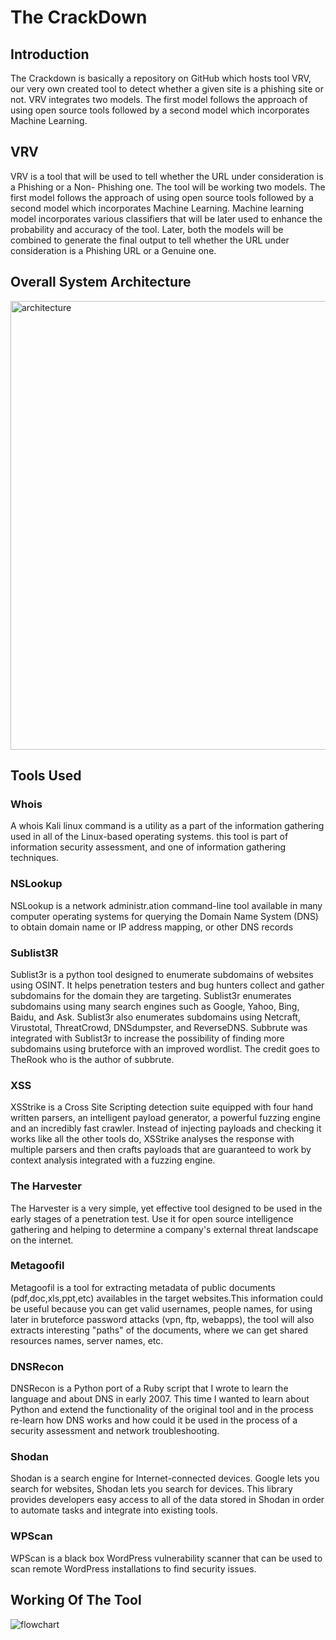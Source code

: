 # The CrackDown

## Introduction
The Crackdown is basically a repository on GitHub which hosts tool VRV, our very own created tool to detect whether a given site is a phishing site or not. VRV integrates two models. The first model follows the approach of using open source tools followed  by a second model which incorporates Machine Learning.

## VRV
VRV is a tool that will be used to tell whether the URL under consideration is a Phishing or a Non- Phishing one.
The tool will be working two models.
The first model follows the approach of using open source tools followed  by a second model which incorporates Machine Learning.
Machine learning model incorporates various classifiers that will be later used to enhance the probability and accuracy of the tool.
Later, both the models will be combined to generate the final output to tell whether the URL under consideration is a Phishing URL or a Genuine one.

## Overall System Architecture

<img width="718" alt="architecture" src="https://user-images.githubusercontent.com/54947999/66774467-3c66d280-eedf-11e9-9ca5-29e81361f7ab.png">

## Tools Used
### Whois
A whois Kali linux command is a utility as a part of the information gathering used in all of the Linux-based operating systems. this tool is part of information security assessment, and one of information gathering techniques.
### NSLookup
NSLookup is a network administr.ation command-line tool available in many computer operating systems for querying the Domain Name System (DNS) to obtain domain name or IP address mapping, or other DNS records
### Sublist3R
Sublist3r is a python tool designed to enumerate subdomains of websites using OSINT. It helps penetration testers and bug hunters collect and gather subdomains for the domain they are targeting. Sublist3r enumerates subdomains using many search engines such as Google, Yahoo, Bing, Baidu, and Ask. Sublist3r also enumerates subdomains using Netcraft, Virustotal, ThreatCrowd, DNSdumpster, and ReverseDNS.
Subbrute was integrated with Sublist3r to increase the possibility of finding more subdomains using bruteforce with an improved wordlist. The credit goes to TheRook who is the author of subbrute.
### XSS
XSStrike is a Cross Site Scripting detection suite equipped with four hand written parsers, an intelligent payload generator, a powerful fuzzing engine and an incredibly fast crawler.
Instead of injecting payloads and checking it works like all the other tools do, XSStrike analyses the response with multiple parsers and then crafts payloads that are guaranteed to work by context analysis integrated with a fuzzing engine.
### The Harvester
The Harvester is a very simple, yet effective tool designed to be used in the early
stages of a penetration test. Use it for open source intelligence gathering and
helping to determine a company's external threat landscape on the internet.
### Metagoofil
Metagoofil is a tool for extracting metadata of public documents (pdf,doc,xls,ppt,etc) availables in the target websites.This information could be useful because you can get valid usernames, people names, for using later in bruteforce password attacks (vpn, ftp, webapps), the tool will also extracts interesting "paths" of the documents, where we can get shared resources names, server names, etc.
### DNSRecon
DNSRecon is a Python port of a Ruby script that I wrote to learn the language and about DNS in early 2007. This time I wanted to learn about Python and extend the functionality of the original tool and in the process re-learn how DNS works and how could it be used in the process of a security assessment and network troubleshooting.
### Shodan
Shodan is a search engine for Internet-connected devices. Google lets you search for websites, Shodan lets you search for devices. This library provides developers easy access to all of the data stored in Shodan in order to automate tasks and integrate into existing tools.
### WPScan
WPScan is a black box WordPress vulnerability scanner that can be used to scan remote WordPress installations to find security issues.

## Working Of The Tool

![flowchart](https://user-images.githubusercontent.com/54947999/66774657-b5fec080-eedf-11e9-866d-b4dfbbfacf35.png)
